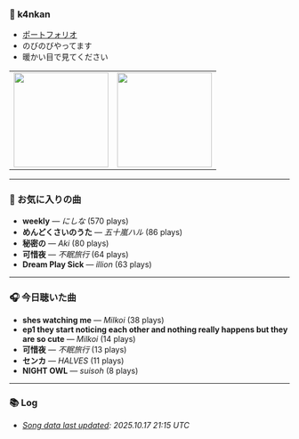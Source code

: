 

### 🫠  k4nkan
- [ポートフォリオ](https://kanta.it.com/)  
- のびのびやってます  
- 暖かい目で見てください  

<table>
    <tr>
    <td>
        <a href="https://github.com/k4nkan">
            <img height="170px" src="https://github-readme-stats.vercel.app/api?username=k4nkan&count_private=true&show_icons=true" />
        </a>
    </td>
    <td>
        <a href="https://github.com/k4nkan">
            <img height="170px" src="https://github-readme-stats.vercel.app/api/top-langs/?username=k4nkan&layout=compact" />
        </a>
    </td>
    </tr>
</table>

---
### 🎵 お気に入りの曲

- **weekly** — *にしな* (570 plays)
- **めんどくさいのうた** — *五十嵐ハル* (86 plays)
- **秘密の** — *Aki* (80 plays)
- **可惜夜** — *不眠旅行* (64 plays)
- **Dream Play Sick** — *illion* (63 plays)

---

### 🎧 今日聴いた曲

- **shes watching me** — *Milkoi* (38 plays)
- **ep1 they start noticing each other and nothing really happens but they are so cute** — *Milkoi* (14 plays)
- **可惜夜** — *不眠旅行* (13 plays)
- **センカ** — *HALVES* (11 plays)
- **NIGHT OWL** — *suisoh* (8 plays)

---

### 📚 Log

- _[Song data last updated](https://github.com/k4nkan/k4nkan/actions): 2025.10.17 21:15 UTC_
